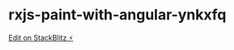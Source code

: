 # rxjs-paint-with-angular-ynkxfq

[Edit on StackBlitz ⚡️](https://stackblitz.com/edit/rxjs-paint-with-angular-ynkxfq)